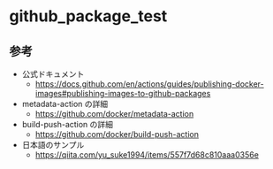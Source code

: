 # github_package_test

## 参考

- 公式ドキュメント
  - https://docs.github.com/en/actions/guides/publishing-docker-images#publishing-images-to-github-packages
- metadata-action の詳細
  - https://github.com/docker/metadata-action
- build-push-action の詳細
  - https://github.com/docker/build-push-action
- 日本語のサンプル
  - https://qiita.com/yu_suke1994/items/557f7d68c810aaa0356e
